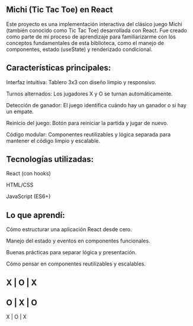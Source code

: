 ## Michi (Tic Tac Toe) en React
Este proyecto es una implementación interactiva del clásico juego Michi (también conocido como Tic Tac Toe) desarrollada con React. Fue creado como parte de mi proceso de aprendizaje para familiarizarme con los conceptos fundamentales de esta biblioteca, como el manejo de componentes, estado (useState) y renderizado condicional.

##  Características principales:
Interfaz intuitiva: Tablero 3x3 con diseño limpio y responsivo.

Turnos alternados: Los jugadores X y O se turnan automáticamente.

Detección de ganador: El juego identifica cuándo hay un ganador o si hay un empate.

Reinicio del juego: Botón para reiniciar la partida y jugar de nuevo.

Código modular: Componentes reutilizables y lógica separada para mantener el código limpio y escalable.

## Tecnologías utilizadas:
React (con hooks)

HTML/CSS

JavaScript (ES6+)

## Lo que aprendí:
Cómo estructurar una aplicación React desde cero.

Manejo del estado y eventos en componentes funcionales.

Buenas prácticas para separar lógica y presentación.

Cómo pensar en componentes reutilizables y escalables.

 X | O | X 
-----------
 O | X | O  
-----------
 X | O | X 
